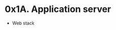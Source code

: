  <!DOCTYPE html>
<html>
<head>
<meta charset="UTF-8">
</head>
  <body>
    <h1>0x1A. Application server</h1>
    <ul>
      <li>Web stack</li>
    </ul>
  </body>
</html>
